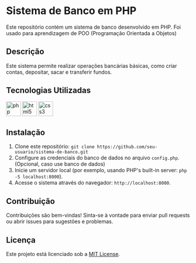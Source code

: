 # Sistema de Banco em PHP

Este repositório contém um sistema de banco desenvolvido em PHP.
Foi usado para aprendizagem de POO (Programação Orientada a Objetos)

## Descrição

Este sistema permite realizar operações bancárias básicas, como criar contas, depositar, sacar e transferir fundos.

## Tecnologias Utilizadas

  <img src="https://cdn.jsdelivr.net/gh/devicons/devicon/icons/php/php-original.svg" height="40" alt="php logo"  />
  <img src="https://cdn.jsdelivr.net/gh/devicons/devicon/icons/html5/html5-original.svg" height="40" alt="html5 logo"  />
  <img src="https://cdn.jsdelivr.net/gh/devicons/devicon/icons/css3/css3-original.svg" height="40" alt="css3 logo"  />
<!-- Adicione outros logotipos de tecnologias usadas aqui -->

## Instalação

1. Clone este repositório: `git clone https://github.com/seu-usuario/sistema-de-banco.git`
2. Configure as credenciais do banco de dados no arquivo `config.php`. (Opcional, caso use banco de dados)
3. Inicie um servidor local (por exemplo, usando PHP's built-in server: `php -S localhost:8000`).
4. Acesse o sistema através do navegador: `http://localhost:8000`.

## Contribuição

Contribuições são bem-vindas! Sinta-se à vontade para enviar pull requests ou abrir issues para sugestões e problemas.

## Licença

Este projeto está licenciado sob a [MIT License](LICENSE).
